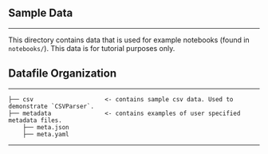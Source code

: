 ## Sample Data
------------

This directory contains data that is used for example notebooks (found in `notebooks/`). This data is for tutorial purposes only.

## Datafile Organization
------------

    ├── csv                    <- contains sample csv data. Used to demonstrate `CSVParser`.
    ├── metadata               <- contains examples of user specified metadata files.
        ├── meta.json
        ├── meta.yaml

------------
